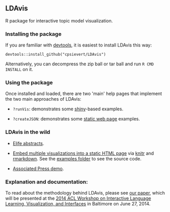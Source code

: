 ## LDAvis

R package for interactive topic model visualization.

### Installing the package

If you are familiar with [devtools](http://cran.r-project.org/web/packages/devtools/index.html), it is easiest to install LDAvis this way:

`devtools::install_github("cpsievert/LDAvis")`

Alternatively, you can decompress the zip ball or tar ball and run `R CMD INSTALL` on it.

### Using the package

Once installed and loaded, there are two 'main' help pages that implement the two main approaches of LDAvis:

* `?runVis`: demonstrates some [shiny](http://shiny.rstudio.com/)-based examples.

* `?createJSON`: demonstrates some [static web page](http://en.wikipedia.org/wiki/Static_web_page) examples.

### LDAvis in the wild

* [Elife abstracts](http://ropensci.org/blog/2014/04/16/topic-modeling-in-R/).

* [Embed multiple visualizations into a static HTML page](http://cpsievert.github.io/LDAvis/newsgroup/newsgroup.html) via [knitr](https://github.com/yihui/knitr/) and [rmarkdown](https://github.com/rstudio/rmarkdown). See the [examples folder](https://github.com/cpsievert/LDAvis/tree/master/inst/examples) to see the source code.

* [Associated Press demo](http://www2.research.att.com/~kshirley/lda/index.html).

### Explanation and documentation:

To read about the methodology behind LDAvis, please see [our paper](http://nlp.stanford.edu/events/illvi2014/papers/sievert-illvi2014.pdf), which will be presented at the [2014 ACL Workshop on Interactive Language Learning, Visualization, and Interfaces](http://nlp.stanford.edu/events/illvi2014/) in Baltimore on June 27, 2014.

